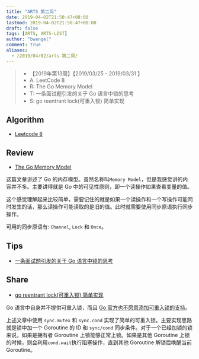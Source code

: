 ```yaml
---
title: "ARTS 第二周"
date: 2019-04-02T21:50:47+08:00
lastmod: 2019-04-02T21:50:47+08:00
draft: false
tags: [ARTS, ARTS-LIST]
author: "bwangel"
comment: true
aliases:
  - /2019/04/02/arts-第二周/
---
```


> + 【2019年第13周】【2019/03/25 - 2019/03/31 】
> + A. LeetCode 8
> + R: The Go Memory Model
> + T: 一条面试题引发的关于 Go 语言中锁的思考
> + S: go reentrant lock(可重入锁) 简单实现

<!--more-->

## Algorithm

+ [Leetcode 8](/2019/04/02/leetcode-%E7%AC%AC8%E9%A2%98/)

## Review

+ [The Go Memory Model](https://golang.org/ref/mem)

这篇文章讲述了 Go 的内存模型。虽然名称叫`Memory Model`，但是我感觉讲的内容并不多。主要讲得就是 Go 中的可见性原则，即一个读操作如果查看变量的值。

这个感觉理解起来比较简单，需要记住的就是如果一个读操作和一个写操作可能同时发生的话，那么读操作可能读取的是旧的值。此时就需要使用同步原语执行同步操作。

可用的同步原语有: `Channel`, `Lock` 和 `Once`。

## Tips

+ [一条面试题引发的关于 Go 语言中锁的思考](/2019/03/26/%E4%B8%80%E6%9D%A1%E9%9D%A2%E8%AF%95%E9%A2%98%E5%BC%95%E5%8F%91%E7%9A%84%E5%85%B3%E4%BA%8E-go-%E8%AF%AD%E8%A8%80%E4%B8%AD%E9%94%81%E7%9A%84%E6%80%9D%E8%80%83/)

## Share

+ [go reentrant lock(可重入锁) 简单实现](https://blog.csdn.net/u012233832/article/details/82501839)

Go 语言中自身并不提供可重入锁，而且 [Go 官方也不愿意添加可重入锁的支持](https://github.com/golang/go/issues/24192)。

上述文章中使用 `sync.mutex` 和 `sync.cond` 实现了简单的可重入锁。主要实现思路就是锁中加一个 Goroutine 的 ID 和 `sync/cond` 同步条件。对于一个已经加锁的锁来说，如果是拥有者 Goroutine 上锁能够正常上锁。如果是其他 Goroutine 上锁的时候，则会利用`cond.wait`执行阻塞操作，直到其他 Goroutine 解锁后唤醒当前 Goroutine。
